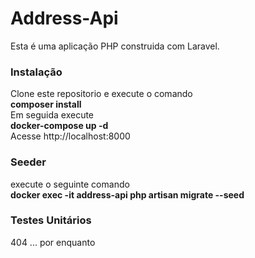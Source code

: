 # Address-Api

Esta é uma aplicação PHP construida com Laravel.

<h3>Instalação</h3>

<p> 
Clone este repositorio e execute o comando <br> 
<strong> composer install</strong> <br>
Em seguida execute<br> 
<strong>docker-compose up -d</strong>
<br>
Acesse <a>http://localhost:8000</a>
</p>


<h3>Seeder</h3>

<p>
execute o seguinte comando <br>
<strong>docker exec -it address-api php artisan migrate --seed</strong><br>
</p>

<h3>Testes Unitários</h3>

<p> 404 ... por enquanto </p>
